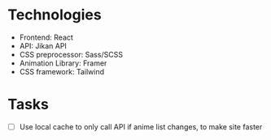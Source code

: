 # Technologies
- Frontend: React
- API: Jikan API 
- CSS preprocessor: Sass/SCSS
- Animation Library: Framer
- CSS framework: Tailwind

# Tasks
- [ ] Use local cache to only call API if anime list changes, to make site faster
